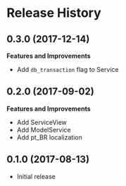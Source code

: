 # Release History

## 0.3.0 (2017-12-14)

**Features and Improvements**

* Add `db_transaction` flag to Service

## 0.2.0 (2017-09-02)

**Features and Improvements**

* Add ServiceView
* Add ModelService
* Add pt_BR localization

## 0.1.0 (2017-08-13)

* Initial release
